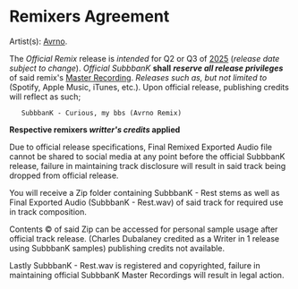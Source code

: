 # Remixers Agreement

Artist(s): <ins>Avrno</ins>. 


   The _Official Remix_ release is _intended_ for Q2 or Q3 of <ins>2025</ins> (_release date subject to change_). _Official SubbbanK_ **shall** ***reserve all release privileges*** of said remix's <ins>Master Recording</ins>. _Releases such as, but not limited to_ (Spotify, Apple Music, iTunes, etc.). Upon official release, publishing credits will reflect as such;  

       SubbbanK - Curious, my bbs (Avrno Remix) 

**Respective remixers _writter's credits_ applied**


Due to official release specifications, Final Remixed Exported Audio file cannot be shared to social media at any point before the official  SubbbanK release, failure in maintaining track disclosure will result in said track being dropped from official release. 


You will receive a Zip folder containing SubbbanK - Rest stems as well as Final Exported Audio (SubbbanK - Rest.wav) of said track for required use in track composition. 


Contents ©️   of said Zip can be accessed for personal sample usage after official track release. (Charles Dubalaney credited as a Writer in 1 release using SubbbanK samples) publishing credits not available. 


Lastly SubbbanK - Rest.wav is registered and copyrighted, failure in maintaining official SubbbanK Master Recordings will result in legal action.
